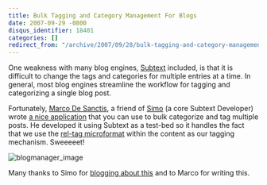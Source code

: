```yaml
---
title: Bulk Tagging and Category Management For Blogs
date: 2007-09-29 -0800
disqus_identifier: 18401
categories: []
redirect_from: "/archive/2007/09/28/bulk-tagging-and-category-management-for-blogs.aspx/"
---
```


One weakness with many blog engines,
[Subtext](https://haacked.com/ "Subtext Project") included, is that it is
difficult to change the tags and categories for multiple entries at a
time. In general, most blog engines streamline the workflow for tagging
and categorizing a single blog post.

Fortunately, [Marco De
Sanctis](http://blogs.ugidotnet.org/Crad/ "Marco De Sanctis"), a friend
of [Simo](http://codeclimber.net.nz/ "Simone Chiaretta") (a core Subtext
Developer) wrote [a nice
application](http://blogs.ugidotnet.org/Crad/archive/2007/09/29/a-tool-to-manage-your-blog-categories-and-technorati-tags.aspx "A tool to manage categories")
that you can use to bulk categorize and tag multiple posts. He developed
it using Subtext as a test-bed so it handles the fact that we use the
[rel-tag
microformat](http://microformats.org/wiki/rel-tag "rel-tag microformat") within
the content as our tagging mechanism. Sweeeeet!

![blogmanager\_image](https://haacked.com/images/haacked_com/WindowsLiveWriter/BulkTaggingandCategoryManagementForBlogs_EE84/blogmanager_image_1.jpg)

Many thanks to Simo for [blogging about
this](http://codeclimber.net.nz/archive/2007/09/29/Manage-categories-and-tags-of-your-blog.aspx "Managing categories and tags") and
to Marco for writing this.

